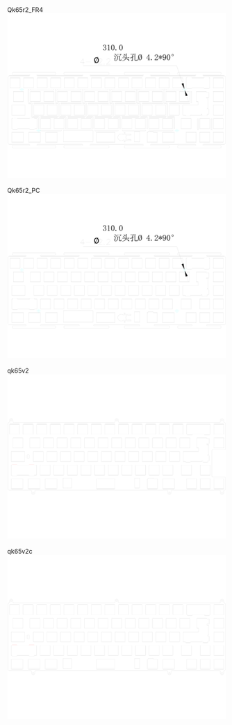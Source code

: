 <br/>Qk65r2_FR4<br/>![image](./Qk65r2_FR4.png)<br/>
<br/>Qk65r2_PC<br/>![image](./Qk65r2_PC.png)<br/>
<br/>qk65v2<br/>![image](./qk65v2.png)<br/>
<br/>qk65v2c<br/>![image](./qk65v2c.png)<br/>
